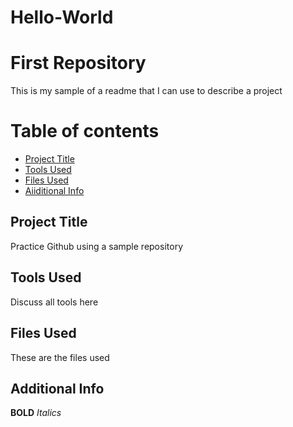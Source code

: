 # Hello-World
# First Repository
This is my sample of a readme that I can use to describe a project

  

# Table of contents
- [Project Title](#Project_Title)
- [Tools Used](#Tools_Used)
- [Files Used](#Files_Used)
- [Aiiditional Info](#Additional_Info)

## Project Title
Practice Github using a sample repository

## Tools Used 
Discuss all tools here

## Files Used
These are the files used

## Additional Info

**BOLD**
*Italics*


